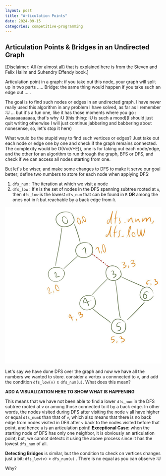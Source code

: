 ```yaml
---
layout: post
title: "Articulation Points"
date: 2024-09-15
categories: competitive-programming
---
```




## Articulation Points & Bridges in an Undirected Graph

[Disclaimer: All (or almost all) that is explained here is from the Steven and Felix Halim and Suhendry Effendy book.]

Articulation point in a graph: if you take out this node, your graph will split up in two parts .....
Bridge: the same thing would happen if you take such an edge out .....



The goal is to find such nodes or edges in an undirected graph.
I have never really used this algorithm in any problem I have solved, as far as I remember :U ... but it's a fun one, like it has those moments where you go : Aaaaaaaaaaaa, that's why :U (this thing: :U is such a mood)(I should just quit writing otherwise I will just continue jabbering and babbering about nonesense, so, let's stop it here)


What would be the stupid way to find such vertices or edges? Just take out each node or edge one by one and check if the graph remains connected. The complexity would be O(Vx(V+E)), one is for taking out each node/edge, and the other for an algorithm to run through the graph, BFS or DFS, and check if we can access all nodes starting from one.


But let's be wiser, and make some changes to DFS to make it serve our goal better; define two numbers to store for each node when applying DFS:
1. `dfs_num` : The iteration at which we visit a node
2. `dfs_low` : If `R` is the set of nodes in the DFS spanning subtree rooted at `u`, then `dfs_low` is the lowest `dfs_num` that can be found in `R` **OR** among the ones not in `R` but reachable by a back edge from `R`.


![dfs_num and dfs_low example](./images/articulations.jpg)




Let's say we have done DFS over the graph and now we have all the numbers we wanted to store.
consider a vertex `u` connnected to `v`, and add the condition `dfs_low(v)` $\geq$ `dfs_num(u)`. What does this mean? 


**ADD A VISUALIZATION HERE TO SHOW WHAT IS HAPPENING**


This means that we have not been able to find a lower `dfs_num` in the DFS subtree rooted at `v` or among those connected to it by a back edge. In other words, the nodes visited during DFS after visiting the node `v` all have higher or equal `dfs_num`s than that of `v`, which also means that there is no back edge from nodes visited in DFS after `v` back to the nodes visited before that point, and hence `u` is an articulation point!
**Exceptional Case**: when the starting node of DFS has only one neighbor, it is obviously an articulation point; but, we cannot detectc it using the above process since it has the lowest `dfs_num` of all.





**Detecting Bridges** is similar, but the condition to check on vertices changes just a bit: `dfs_low(v)` $>$ `dfs_num(u)` . There is no equal as you can observe :U


Why?